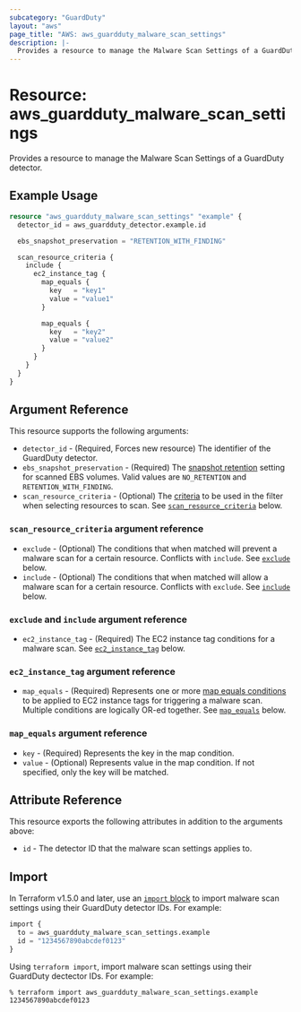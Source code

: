 ```yaml
---
subcategory: "GuardDuty"
layout: "aws"
page_title: "AWS: aws_guardduty_malware_scan_settings"
description: |-
  Provides a resource to manage the Malware Scan Settings of a GuardDuty detector
---
```


# Resource: aws_guardduty_malware_scan_settings

Provides a resource to manage the Malware Scan Settings of a GuardDuty detector.

## Example Usage

```terraform
resource "aws_guardduty_malware_scan_settings" "example" {
  detector_id = aws_guardduty_detector.example.id

  ebs_snapshot_preservation = "RETENTION_WITH_FINDING"

  scan_resource_criteria {
    include {
      ec2_instance_tag {
        map_equals {
          key   = "key1"
          value = "value1"
        }

        map_equals {
          key   = "key2"
          value = "value2"
        }
      }
    }
  }
}
```

## Argument Reference

This resource supports the following arguments:

* `detector_id` - (Required, Forces new resource) The identifier of the GuardDuty detector.
* `ebs_snapshot_preservation` - (Required) The [snapshot retention](https://docs.aws.amazon.com/guardduty/latest/ug/malware-protection-customizations.html#mp-snapshots-retention) setting for scanned EBS volumes. Valid values are `NO_RETENTION` and `RETENTION_WITH_FINDING`.
* `scan_resource_criteria` - (Optional) The [criteria](https://docs.aws.amazon.com/guardduty/latest/ug/malware-protection-customizations.html#mp-scan-options) to be used in the filter when selecting resources to scan. See [`scan_resource_criteria`](#scan_resource_criteria-argument-reference) below.

### `scan_resource_criteria` argument reference

* `exclude` - (Optional) The conditions that when matched will prevent a malware scan for a certain resource. Conflicts with `include`. See [`exclude`](#exclude-and-include-argument-reference) below.
* `include` - (Optional) The conditions that when matched will allow a malware scan for a certain resource. Conflicts with `exclude`. See [`include`](#exclude-and-include-argument-reference) below.

### `exclude` and `include` argument reference

* `ec2_instance_tag` - (Required) The EC2 instance tag conditions for a malware scan. See [`ec2_instance_tag`](#ec2_instance_tag-argument-reference) below.

### `ec2_instance_tag` argument reference

* `map_equals` - (Required) Represents one or more [map equals conditions](https://docs.aws.amazon.com/guardduty/latest/APIReference/API_ScanCondition.html) to be applied to EC2 instance tags for triggering a malware scan. Multiple conditions are logically OR-ed together. See [`map_equals`](#map_equals-argument-reference) below.

### `map_equals` argument reference

* `key` - (Required) Represents the key in the map condition.
* `value` - (Optional) Represents value in the map condition. If not specified, only the key will be matched.

## Attribute Reference

This resource exports the following attributes in addition to the arguments above:

* `id` - The detector ID that the malware scan settings applies to.

## Import

In Terraform v1.5.0 and later, use an [`import` block](https://developer.hashicorp.com/terraform/language/import) to import malware scan settings using their GuardDuty detector IDs. For example:

```terraform
import {
  to = aws_guardduty_malware_scan_settings.example
  id = "1234567890abcdef0123"
}
```

Using `terraform import`, import malware scan settings using their GuardDuty dectector IDs. For example:

```console
% terraform import aws_guardduty_malware_scan_settings.example 1234567890abcdef0123
```
